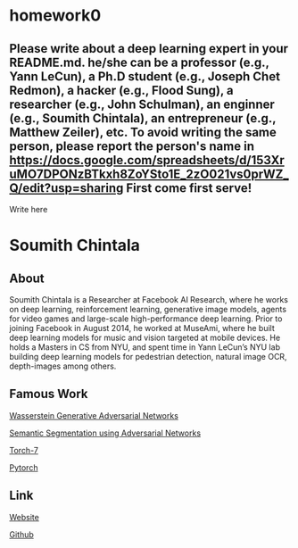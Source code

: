 # homework0
Please write about a deep learning expert in your README.md.
he/she can be a professor (e.g., Yann LeCun), a Ph.D student (e.g., Joseph Chet Redmon), a hacker (e.g., Flood Sung), a researcher (e.g., John Schulman), an enginner (e.g., Soumith Chintala), an entrepreneur (e.g., Matthew Zeiler), etc.
To avoid writing the same person, please report the person's name in  
https://docs.google.com/spreadsheets/d/153XruMO7DPONzBTkxh8ZoYSto1E_2zO021vs0prWZ_Q/edit?usp=sharing
First come first serve!
-------
Write here
# Soumith Chintala
## About
Soumith Chintala is a Researcher at Facebook AI Research, where he works on deep learning, reinforcement learning, generative image models, agents for video games and large-scale high-performance deep learning. Prior to joining Facebook in August 2014, he worked at MuseAmi, where he built deep learning models for music and vision targeted at mobile devices. He holds a Masters in CS from NYU, and spent time in Yann LeCun’s NYU lab building deep learning models for pedestrian detection, natural image OCR, depth-images among others.

## Famous Work
[Wasserstein Generative Adversarial Networks](https://research.fb.com/publications/wasserstein-generative-adversarial-networks/)

[Semantic Segmentation using Adversarial Networks](https://research.fb.com/publications/semantic-segmentation-using-adversarial-networks/)

[Torch-7](https://github.com/torch/torch7/wiki/Cheatsheet)

[Pytorch](https://github.com/soumith/pytorch)

## Link
[Website](http://soumith.ch)

[Github](https://github.com/soumith)
